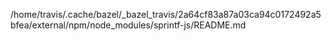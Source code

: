 /home/travis/.cache/bazel/_bazel_travis/2a64cf83a87a03ca94c0172492a5bfea/external/npm/node_modules/sprintf-js/README.md